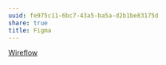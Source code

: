 ```yaml
---
uuid: fe975c11-6bc7-43a5-ba5a-d2b1be83175d
share: true
title: Figma
---
```

[Wireflow](../25d282c6-9137-4a69-b0b3-8853059d719e)